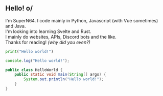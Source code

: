 ## Hello! o/
I'm SuperN64. I code mainly in Python, Javascript (with Vue sometimes) and Java.  
I'm looking into learning Svelte and Rust.  
I mainly do websites, APIs, Discord bots and the like.  
Thanks for reading! *(why did you even?)*

```python
print("Hello world!")
```
```js
console.log("Hello world!");
```
```java
public class HelloWorld {
    public static void main(String[] args) {
        System.out.println("Hello world!");
    }
}
```
